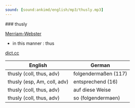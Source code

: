 ```yaml
---
sound: [sound:ankimd/english/mp3/thusly.mp3]
---
```


\### thusly

[Merriam-Webster](https://www.merriam-webster.com/dictionary/thusly)

- in this manner : thus

[dict.cc](https://www.dict.cc/thusly)

| English        | German       |
| -------------- | ------------ |
| thusly (coll, thus, adv) | folgendermaßen (117) |
| thusly (esp, Am, coll, adv) | entsprechend (16) |
| thusly (coll, thus, adv) | auf diese Weise |
| thusly (coll, thus, adv) | so (folgendermaen) |
